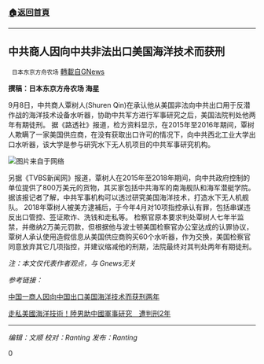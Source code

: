 ###  [:house:返回首頁](https://github.com/ourhimalayas/txt)
---


## 中共商人因向中共非法出口美国海洋技术而获刑
` 日本东京方舟农场` [轉載自GNews](https://gnews.org/zh-hans/1522637/)

**撰稿：日本东京方舟农场 海星**

9月8日，中共商人覃树人(Shuren Qin)在承认他从美国非法向中共出口用于反潜作战的海洋技术设备水听器，协助中共军方进行军事研究之后，美国法院判处他两年有期徒刑。
据《路透社》报道，检方资料显示，在2015年至2016年期间，覃树人欺瞒了一家美国供应商，在没有获取出口许可的情况下，向中共西北工业大学出口水听器，该大学是参与研究水下无人机项目的中共军事研究机构。

![](https://assets.gnews.org/wp-content/uploads/2021/09/20210909111923-9c66e11e.jpg)图片来自于网络

另据《TVBS新闻网》报道，覃树人在2015年至2018年期间，向中共政府控制的单位提供了800万美元的货物，其买家包括中共海军的南海舰队和海军潜艇学院。据该报记者了解，中共军事机构可以透过研究美国海洋技术，打造水下无人机舰队。
2018年覃树人被美方逮補后，于今年4月对10项指控承认有罪，包括串谋违反出口管控、签证欺诈、洗钱和走私等。
检察官原本要求判处覃树人七年半监禁，并缴纳2万美元罚款，但根据他与波士顿美国检察官办公室达成的认罪协议，覃树人承认使用造假信息从美国供应商购买60个水听器，作为交换，美国检察官同意放弃其它几项指控，并建议缩减他的刑期，法院最终对其判处两年有期徒刑。

*注：本文仅代表作者观点，与 Gnews无关*

*参考链接：*

[中国一商人因向中国出口美国海洋技术而获刑两年](https://cn.reuters.com/article/china-qinprison-us-tech-0909-idCNKBS2G50A2)

[走私美國海洋技術！陸男助中國軍事研究　遭判刑2年](https://news.tvbs.com.tw/world/1581765?from=pulldownmenu_content_%E5%85%A8%E7%90%83_%E8%B5%B0%E7%A7%81%E7%BE%8E%E5%9C%8B%E6%B5%B7%E6%B4%8B%E6%8A%80%E8%A1%93%EF%BC%81%E9%99%B8%E7%94%B7%E5%8A%A9%E4%B8%AD%E5%9C%8B%E8%BB%8D%E4%BA%8B%E7%A0%94%E7%A9%B6%E3%80%80%E9%81%AD%E5%88%A4%E5%88%912%E5%B9%B4)

* * *

*编辑：文顺 校对：Ranting 发布：Ranting*

0
